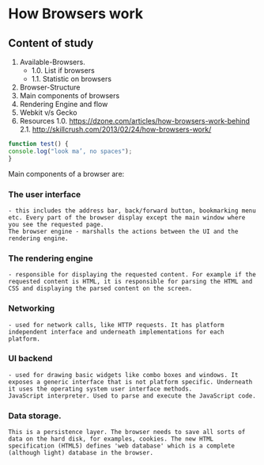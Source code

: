 # How Browsers work


## Content of study
1. Available-Browsers. 
     * 1.0. List if browsers
     * 1.1. Statistic on browsers
2. Browser-Structure
3. Main components of browsers
4. Rendering Engine and flow
5. Webkit v/s Gecko 
6. Resources
  1.0. https://dzone.com/articles/how-browsers-work-behind
  2.1. http://skillcrush.com/2013/02/24/how-browsers-work/
  

```javascript
function test() {
console.log("look ma’, no spaces");
}
```





Main components of a browser are:

    
### The user interface
    - this includes the address bar, back/forward button, bookmarking menu etc. Every part of the browser display except the main window where you see the requested page.
    The browser engine - marshalls the actions between the UI and the rendering engine.
### The rendering engine 
    - responsible for displaying the requested content. For example if the requested content is HTML, it is responsible for parsing the HTML and CSS and displaying the parsed content on the screen.
### Networking 
    - used for network calls, like HTTP requests. It has platform independent interface and underneath implementations for each platform.
### UI backend 
    - used for drawing basic widgets like combo boxes and windows. It exposes a generic interface that is not platform specific. Underneath it uses the operating system user interface methods.
    JavaScript interpreter. Used to parse and execute the JavaScript code.
### Data storage. 
    This is a persistence layer. The browser needs to save all sorts of data on the hard disk, for examples, cookies. The new HTML specification (HTML5) defines 'web database' which is a complete (although light) database in the browser.